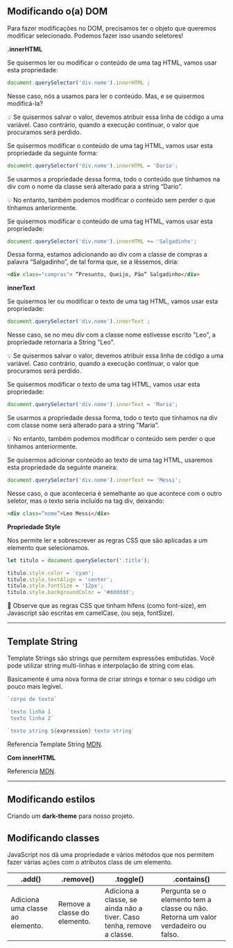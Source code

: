 ## Modificando o(a) DOM

Para fazer modificações no DOM, precisamos ter o objeto que queremos modificar selecionado. Podemos fazer isso usando seletores!

**.innerHTML**

Se quisermos ler ou modificar o conteúdo de uma tag HTML, vamos usar esta propriedade:  

~~~javascript
document.querySelector('div.nome').innerHTML ;
~~~
Nesse caso, nós a usamos para ler o conteúdo. Mas, e se quisermos modificá-la?

💡 Se quisermos salvar o valor, devemos atribuir essa linha de código a uma variável. Caso contrário, quando a execução continuar, o valor que procuramos será perdido.

Se quisermos modificar o conteúdo de uma tag HTML, vamos usar esta propriedade da seguinte forma: 


~~~javascript
document.querySelector('div.nome').innerHTML = 'Darío';
~~~

Se usarmos a propriedade dessa forma, todo o conteúdo que tínhamos na div com o nome da classe será alterado para a string “Darío”. 

💡 No entanto, também podemos modificar 
o conteúdo sem perder o que tínhamos anteriormente.

Se quisermos modificar o conteúdo de uma tag HTML, vamos usar esta propriedade:

~~~javascript
document.querySelector('div.nome').innerHTML += 'Salgadinho';
~~~

Dessa forma, estamos adicionando ao div com a classe de compras a palavra “Salgadinho”, de tal forma que, se a lêssemos, diria:

~~~html
<div class="compras"> “Presunto, Queijo, Pão” Salgadinho</div>
~~~

**innerText**

Se quisermos ler ou modificar o texto de uma tag HTML, vamos usar esta propriedade:

~~~javascript
document.querySelector('div.nome').innerText ;
~~~

Nesse caso, se no meu div com a classe nome estivesse escrito "Leo", a propriedade retornaria a String "Leo".  

💡 Se quisermos salvar o valor, devemos atribuir essa linha de código a uma variável. Caso contrário, quando a execução continuar, o valor que procuramos será perdido. 

Se quisermos modificar o texto de uma tag HTML, vamos usar esta propriedade:

~~~javascript
document.querySelector('div.nome').innerText = 'Maria';
~~~

Se usarmos a propriedade dessa forma, todo o texto que tínhamos na div com classe nome será alterado para a string "Maria". 

💡 No entanto, também podemos modificar o conteúdo sem perder o que tínhamos anteriormente.

Se quisermos adicionar conteúdo ao texto de uma tag HTML, usaremos esta propriedade da seguinte maneira: 

~~~javascript
document.querySelector('div.nome').innerText += 'Messi';
~~~
Nesse caso, o que aconteceria é semelhante ao que acontece com o outro seletor, mas o texto seria incluído na tag div, deixando: 
~~~html
<div class=“nome”>Leo Messi</div>
~~~

**Propriedade Style**

Nos permite ler e sobrescrever as regras CSS que são aplicadas a um elemento que selecionamos.

~~~javascript
let titulo = document.querySelector('.title');

titulo.style.color = 'cyan';
titulo.style.textAlign = 'center';
titulo.style.fontSize = '12px';
titulo.style.backgroundColor = '#dddddd';
~~~

🔭 Observe que as regras CSS que tinham hífens (como font-size), em Javascript são escritas em camelCase, (ou seja, fontSize). 


- - - 


## Template String

Template Strings são strings que permitem expressões embutidas. Você pode utilizar string multi-linhas e interpolação de string com elas.

Basicamente é uma nova forma de criar strings e tornar o seu código um pouco mais legível.

~~~javascript
`corpo de texto`

`texto linha 1
 texto linha 2`

`texto string ${expression} texto string`
~~~

Referencia Template String [MDN](https://developer.mozilla.org/pt-BR/docs/Web/JavaScript/Reference/Template_literals).

**Com innerHTML**

Referencia [MDN](https://developer.mozilla.org/pt-BR/docs/Web/API/Element/innerHTML).

--- 


## Modificando estilos

Criando um **dark-theme** para nosso projeto.

## Modificando classes

JavaScript nos dá uma propriedade e vários métodos que nos permitem fazer várias ações com o atributos class de um elemento.

|.add()|.remove()|.toggle()|.contains()|
|--|--|--|--|
|Adiciona uma classe ao elemento.|Remove a classe do elemento.|Adiciona a classe, se ainda não a tiver. Caso tenha, remove a classe.|Pergunta se o elemento tem a classe ou não. Retorna um valor verdadeiro ou falso.|
